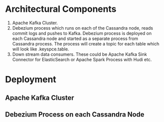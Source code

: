 # Architectural Components
1. Apache Kafka Cluster.
2. Debezium process which runs on each of the Cassandra node, reads commit logs and pushes to Kafka. Debezium process is deployed on each Cassandra node and started as a separate process from Cassandra process. The process will create a topic for each table which will look like <topic-prefix>.keyspce.table.
3. Down stream data consumers. These could be Apache Kafka Sink Connector for ElasticSearch  or Apache Spark Process with Hudi etc. 

#  Deployment
## Apache Kafka Cluster
## Debezium Process on each Cassandra Node
